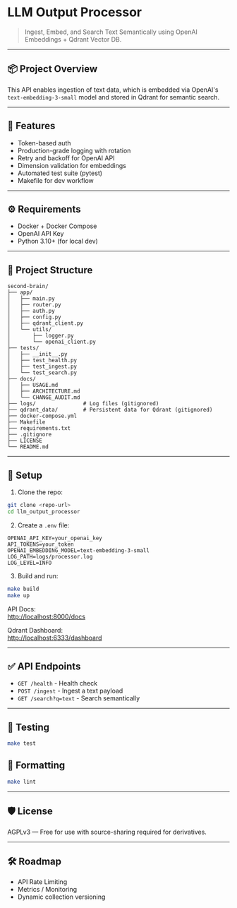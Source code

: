 # LLM Output Processor

> Ingest, Embed, and Search Text Semantically using OpenAI Embeddings + Qdrant Vector DB.

---

## 📦 Project Overview
This API enables ingestion of text data, which is embedded via OpenAI's `text-embedding-3-small` model and stored in Qdrant for semantic search.

---

## 🚀 Features
- Token-based auth
- Production-grade logging with rotation
- Retry and backoff for OpenAI API
- Dimension validation for embeddings
- Automated test suite (pytest)
- Makefile for dev workflow

---

## ⚙️ Requirements
- Docker + Docker Compose
- OpenAI API Key
- Python 3.10+ (for local dev)

---

## 📁 Project Structure

```
second-brain/
├── app/
│   ├── main.py
│   ├── router.py
│   ├── auth.py
│   ├── config.py
│   ├── qdrant_client.py
│   └── utils/
│       ├── logger.py
│       └── openai_client.py
├── tests/
│   ├── __init__.py
│   ├── test_health.py
│   ├── test_ingest.py
│   └── test_search.py
├── docs/
│   ├── USAGE.md
│   ├── ARCHITECTURE.md
│   └── CHANGE_AUDIT.md
├── logs/               # Log files (gitignored)
├── qdrant_data/        # Persistent data for Qdrant (gitignored)
├── docker-compose.yml
├── Makefile
├── requirements.txt
├── .gitignore
├── LICENSE
└── README.md
```
---

## 🔧 Setup

1. Clone the repo:
```bash
git clone <repo-url>
cd llm_output_processor
```

2. Create a `.env` file:
```
OPENAI_API_KEY=your_openai_key
API_TOKENS=your_token
OPENAI_EMBEDDING_MODEL=text-embedding-3-small
LOG_PATH=logs/processor.log
LOG_LEVEL=INFO
```

3. Build and run:
```bash
make build
make up
```

API Docs:  
[http://localhost:8000/docs](http://localhost:8000/docs)

Qdrant Dashboard:  
[http://localhost:6333/dashboard](http://localhost:6333/dashboard)

---

## ✅ API Endpoints

- `GET /health` - Health check
- `POST /ingest` - Ingest a text payload
- `GET /search?q=text` - Search semantically

---

## 🧪 Testing
```bash
make test
```

## 🧹 Formatting
```bash
make lint
```

---

## 🛡️ License
AGPLv3 — Free for use with source-sharing required for derivatives.

---

## 🛠️ Roadmap
- API Rate Limiting
- Metrics / Monitoring
- Dynamic collection versioning
